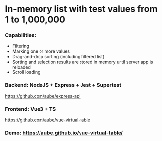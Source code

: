 # In-memory list with test values from 1 to 1,000,000

### Capabilities:

- Filtering
- Marking one or more values
- Drag-and-drop sorting (including filtered list)
- Sorting and selection results are stored in memory until server app is reloaded
- Scroll loading

### Backend: NodeJS + Express + Jest + Supertest

https://github.com/aube/express-api

### Frontend: Vue3 + TS

https://github.com/aube/vue-virtual-table

### Demo: https://aube.github.io/vue-virtual-table/
